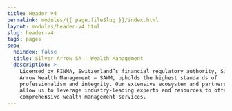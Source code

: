 ```yaml
---
title: Header v4
permalink: modules/{{ page.fileSlug }}/index.html
layout: modules/header-v4.html
slug: header-v4
tags: pages
seo:
  noindex: false
  title: Silver Arrow SA | Wealth Management
  description: >-
    Licensed by FINMA, Switzerland’s financial regulatory authority, Silver
    Arrow Wealth Management — SAWM, upholds the highest standards of
    professionalism and integrity. Our extensive ecosystem and partnership model
    allow us to leverage industry-leading experts and resources to offer
    comprehensive wealth management services.
---
```



